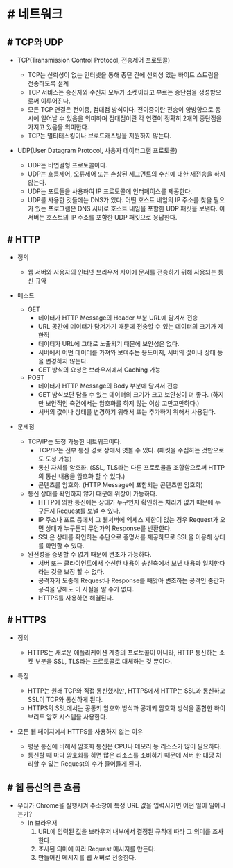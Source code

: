 # # 네트워크

## # TCP와 UDP

* TCP(Transmission Control Protocol, 전송제어 프로토콜)
	* TCP는 신뢰성이 없는 인터넷을 통해 종단 간에 신뢰성 있는 바이트 스트림을 전송하도록 설계
	* TCP 서비스는 송신자와 수신자 모두가 소켓이라고 부르는 종단점을 생성함으로써 이루어진다.
	* 모든 TCP 연결은 전이중, 점대점 방식이다. 전이중이란 전송이 양방향으로 동시에 일어날 수 있음을 의미하며 점대점이란 각 연결이 정확히 2개의 종단점을 가지고 있음을 의미한다.
	* TCP는 멀티태스킹이나 브로드캐스팅을 지원하지 않는다.

* UDP(User Datagram Protocol, 사용자 데이터그램 프로토콜)
	* UDP는 비연결형 프로토콜이다.
	* UDP는 흐름제어, 오류제어 또는 손상된 세그먼트의 수신에 대한 재전송을 하지 않는다.
	* UDP는 포트들을 사용하여 IP 프로토콜에 인터페이스를 제공한다.
	* UDP를 사용한 것들에는 DNS가 있다. 어떤 호스트 네임의 IP 주소를 찾을 필요가 있는 프로그램은 DNS 서버로 호스트 네임을 포함한 UDP 패킷을 보낸다. 이 서버는 호스트의 IP 주소를 포함한 UDP 패킷으로 응답한다.


## # HTTP

* 정의
	* 웹 서버와 사용자의 인터넷 브라우저 사이에 문서를 전송하기 위해 사용되는 통신 규약

* 메소드
	* GET
		* 데이터가 HTTP Message의 Header 부분 URL에 담겨서 전송
		* URL 공간에 데이터가 담겨가기 때문에 전송할 수 있는 데이터의 크기가 제한적
		* 데이터가 URL에 그대로 노출되기 때문에 보안성은 없다.
		* 서버에서 어떤 데이터를 가져와 보여주는 용도이지, 서버의 값이나 상태 등을 변경하지 않는다.
		* GET 방식의 요청은 브라우저에서 Caching 가능
	* POST
		* 데이터가 HTTP Message의 Body 부분에 담겨서 전송
		* GET 방식보단 담을 수 있는 데이터의 크기가 크고 보안성이 더 좋다. (하지만 보안적인 측면에서는 암호화를 하지 않는 이상 고만고만하다.)
		* 서버의 값이나 상태를 변경하기 위해서 또는 추가하기 위해서 사용된다.

* 문제점
	* TCP/IP는 도청 가능한 네트워크이다.
		* TCP/IP는 전부 통신 경로 상에서 엿볼 수 있다. (패킷을 수집하는 것만으로도 도청 가능)
		* 통신 자체를 암호화. (SSL, TLS라는 다른 프로토콜을 조합함으로써 HTTP의 통신 내용을 암호화 할 수 있다.)
		* 콘텐츠를 암호화. (HTTP Message에 포함되는 콘텐츠만 암호화)
	* 통신 상대를 확인하지 않기 때문에 위장이 가능하다.
		* HTTP에 의한 통신에는 상대가 누구인지 확인하는 처리가 없기 때문에 누구든지 Request를 보낼 수 있다.
		* IP 주소나 포트 등에서 그 웹서버에 엑세스 제한이 없는 경우 Request가 오면 상대가 누구든지 무언가의 Response를 반환한다.
		* SSL은 상대를 확인하는 수단으로 증명서를 제공하므로 SSL을 이용해 상대를 확인할 수 있다.
	* 완전성을 증명할 수 없기 때문에 변조가 가능하다.
		* 서버 또는 클라이언트에서 수신한 내용이 송신측에서 보낸 내용과 일치한다라는 것을 보장 할 수 없다.
		* 공격자가 도중에 Request나 Response를 빼앗아 변조하는 공격인 중간자 공격을 당해도 이 사실을 알 수가 없다.
		* HTTPS를 사용하면 해결된다.


## # HTTPS

* 정의
	* HTTPS는 새로운 애플리케이션	계층의 프로토콜이 아니라, HTTP 통신하는 소켓 부분을 SSL, TLS라는 프로토콜로 대체하는 것 뿐이다.

* 특징
	* HTTP는 원래 TCP와 직접 통신했지만, HTTPS에서 HTTP는 SSL과 통신하고 SSL이 TCP와 통신하게 된다.
	* HTTPS의 SSL에서는 공통키 암호화 방식과 공개키 암호화 방식을 혼합한 하이브리드 암호 시스템을 사용한다.

* 모든 웹 페이지에서 HTTPS를 사용하지 않는 이유
	* 평문 통신에 비해서 암호화 통신은 CPU나 메모리 등 리소스가 많이 필요하다.
	* 통신할 때 마다 암호화를 하면 많은 리소스를 소비하기 때문에 서버 한 대당 처리할 수 있는 Request의 수가 줄어들게 된다.

## # 웹 통신의 큰 흐름

* 우리가 Chrome을 실행시켜 주소창에 특정 URL 값을 입력시키면 어떤 일이 일어나는가?
	* In 브라우저
		1. URL에 입력된 값을 브라우저 내부에서 결정된 규칙에 따라 그 의미를 조사한다.
		2. 조사된 의미에 따라 Request 메시지를 만든다.
		3. 만들어진 메시지를 웹 서버로 전송한다.

 	